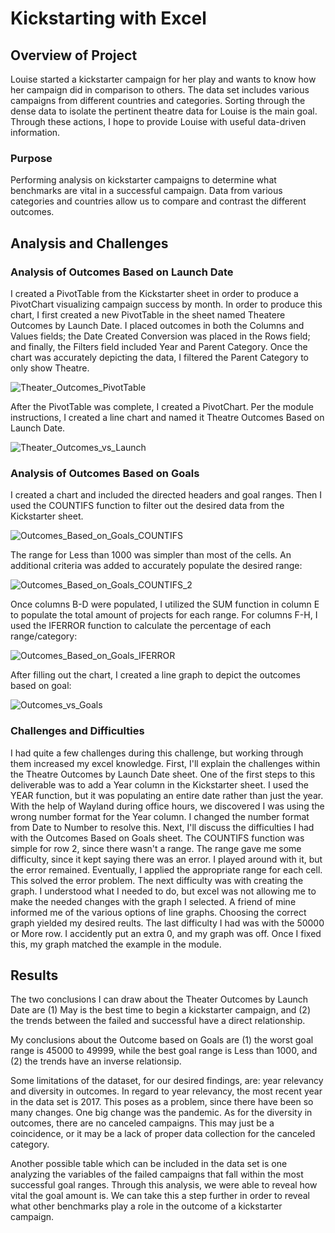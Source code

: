 # Kickstarting with Excel
## Overview of Project
Louise started a kickstarter campaign for her play and wants to know how her campaign did in comparison to others. The data set includes various campaigns from different countries and categories. Sorting through the dense data to isolate the pertinent theatre data for Louise is the main goal. Through these actions, I hope to provide Louise with useful data-driven information.
### Purpose
Performing analysis on kickstarter campaigns to determine what benchmarks are vital in a successful campaign. Data from various categories and countries allow us to compare and contrast the different outcomes.
## Analysis and Challenges
### Analysis of Outcomes Based on Launch Date
I created a PivotTable from the Kickstarter sheet in order to produce a PivotChart visualizing campaign success by month. In order to produce this chart, I first created a new PivotTable in the sheet named Theatere Outcomes by Launch Date. I placed outcomes in both the Columns and Values fields; the Date Created Conversion was placed in the Rows field; and finally, the Filters field included Year and Parent Category. Once the chart was accurately depicting the data, I filtered the Parent Category to only show Theatre. 

![Theater_Outcomes_PivotTable](https://user-images.githubusercontent.com/102937467/163742780-fce0de99-0772-4512-a309-5fc04b475c91.png)

After the PivotTable was complete, I created a PivotChart. Per the module instructions, I created a line chart and named it Theatre Outcomes Based on Launch Date. 

![Theater_Outcomes_vs_Launch](https://user-images.githubusercontent.com/102937467/163743000-56564f3d-00b6-4270-95c3-bc4d1412aefc.png)

### Analysis of Outcomes Based on Goals
I created a chart and included the directed headers and goal ranges. Then I used the COUNTIFS function to filter out the desired data from the Kickstarter sheet. 

![Outcomes_Based_on_Goals_COUNTIFS](https://user-images.githubusercontent.com/102937467/163744438-1a6b4f36-8a7a-4e9b-809e-b4aec1e41bde.png)

The range for Less than 1000 was simpler than most of the cells. An additional criteria was added to accurately populate the desired range: 

![Outcomes_Based_on_Goals_COUNTIFS_2](https://user-images.githubusercontent.com/102937467/163744526-fc50e451-3838-42b8-9862-27f69da9b2b7.png)

Once columns B-D were populated, I utilized the SUM function in column E to populate the total amount of projects for each range. For columns F-H, I used the IFERROR function to calculate the percentage of each range/category: 

![Outcomes_Based_on_Goals_IFERROR](https://user-images.githubusercontent.com/102937467/163744686-090a1b6b-c729-4a22-8f24-5fa87427a373.png)

After filling out the chart, I created a line graph to depict the outcomes based on goal:

![Outcomes_vs_Goals](https://user-images.githubusercontent.com/102937467/163744815-f0be01ad-ef8f-41c5-b9e2-075293ae6ad3.png)

### Challenges and Difficulties
I had quite a few challenges during this challenge, but working through them increased my excel knowledge. First, I'll explain the challenges within the Theatre Outcomes by Launch Date sheet. One of the first steps to this deliverable was to add a Year column in the Kickstarter sheet. I used the YEAR function, but it was populating an entire date rather than just the year. With the help of Wayland during office hours, we discovered I was using the wrong number format for the Year column. I changed the number format from Date to Number to resolve this. Next, I'll discuss the difficulties I had with the Outcomes Based on Goals sheet. The COUNTIFS function was simple for row 2, since there wasn't a range. The range gave me some difficulty, since it kept saying there was an error. I played around with it, but the error remained. Eventually, I applied the appropriate range for each cell. This solved the error problem. The next difficulty was with creating the graph. I understood what I needed to do, but excel was not allowing me to make the needed changes with the graph I selected. A friend of mine informed me of the various options of line graphs. Choosing the correct graph yielded my desired reults. The last difficulty I had was with the 50000 or More row. I accidently put an extra 0, and my graph was off. Once I fixed this, my graph matched the example in the module.
## Results
The two conclusions I can draw about the Theater Outcomes by Launch Date are (1) May is the best time to begin a kickstarter campaign, and (2) the trends between the failed and successful have a direct relationship.

My conclusions about the Outcome based on Goals are (1) the worst goal range is 45000 to 49999, while the best goal range is Less than 1000, and (2) the trends have an inverse relationsip.

Some limitations of the dataset, for our desired findings, are: year relevancy and diversity in outcomes. In regard to year relevancy, the most recent year in the data set is 2017. This poses as a problem, since there have been so many changes. One big change was the pandemic. As for the diversity in outcomes, there are no canceled campaigns. This may just be a coincidence, or it may be a lack of proper data collection for the canceled category. 

Another possible table which can be included in the data set is one analyzing the variables of the failed campaigns that fall within the most successful goal ranges. Through this analysis, we were able to reveal how vital the goal amount is. We can take this a step further in order to reveal what other benchmarks play a role in the outcome of a kickstarter campaign. 
